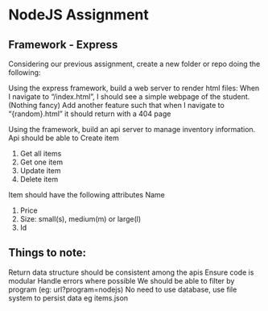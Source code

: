 # NodeJS Assignment
## Framework - Express

Considering our previous assignment, create a new folder or repo doing the following:

Using the express framework, build a web server to render html files:
When I navigate to “/index.html”, I should see a simple webpage of the student. (Nothing fancy)
Add another feature such that when I navigate to “{random}.html” it should return with a 404 page

Using the framework, build an api server to manage inventory information. Api should be able to
Create item
1. Get all items
2. Get one item
3. Update item
4. Delete item

Item should have the following attributes
Name
1. Price
2. Size: small(s), medium(m) or large(l)
3. Id

## Things to note:
Return data structure should be consistent among the apis
Ensure code is modular
Handle errors where possible
We should be able to filter by program (eg: url?program=nodejs)
No need to use database, use file system to persist data eg items.json
